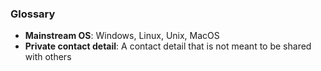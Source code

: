 
### Glossary

* **Mainstream OS**: Windows, Linux, Unix, MacOS
* **Private contact detail**: A contact detail that is not meant to be shared with others